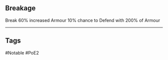 ## Breakage
Break 60% increased Armour
10% chance to Defend with 200% of Armour

---
## Tags
#Notable
#PoE2
